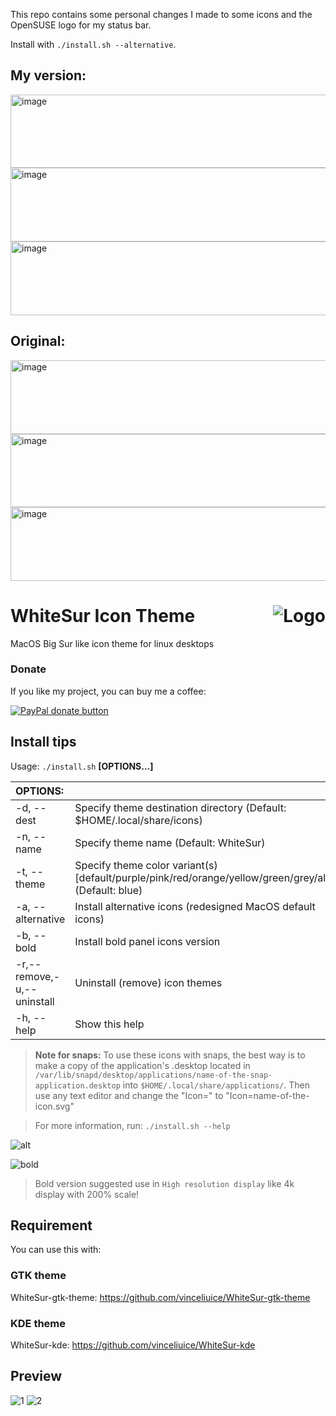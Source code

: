 This repo contains some personal changes I made to some icons and the OpenSUSE logo for my status bar.

Install with `./install.sh --alternative`.

## My version:

<img width="963" height="117" alt="image" src="https://github.com/user-attachments/assets/061ab5e6-abd2-4478-a709-81b7ea666cf2" />

<img width="964" height="118" alt="image" src="https://github.com/user-attachments/assets/17a5e7c0-4dcb-4383-b69d-91635f76ae7c" />

<img width="964" height="118" alt="image" src="https://github.com/user-attachments/assets/3adbf4d1-8fa3-4fe7-872f-826f2f89ef39" />

## Original:

<img width="964" height="118" alt="image" src="https://github.com/user-attachments/assets/a442cfdd-6cdb-4f9e-92de-a27c731e2d71" />

<img width="963" height="117" alt="image" src="https://github.com/user-attachments/assets/3bdd8b2a-ab18-4ca8-b060-594782cddad0" />

<img width="964" height="118" alt="image" src="https://github.com/user-attachments/assets/28929251-d6c3-45c5-8837-39ae14173645" />


<img src="logo.png" alt="Logo" align="right" /> WhiteSur Icon Theme
======

MacOS Big Sur like icon theme for linux desktops

### Donate

If you like my project, you can buy me a coffee:

<span class="paypal"><a href="https://www.paypal.me/vinceliuice" title="Donate to this project using Paypal"><img src="https://www.paypalobjects.com/webstatic/mktg/Logo/pp-logo-100px.png" alt="PayPal donate button" /></a></span>

## Install tips

Usage:  `./install.sh`  **[OPTIONS...]**

|  OPTIONS:           | |
|:--------------------|:-------------|
|-d, --dest           | Specify theme destination directory (Default: $HOME/.local/share/icons)|
|-n, --name           | Specify theme name (Default: WhiteSur)|
|-t, --theme          | Specify theme color variant(s) [default/purple/pink/red/orange/yellow/green/grey/all] (Default: blue)|
|-a, --alternative    | Install alternative icons (redesigned MacOS default icons)|
|-b, --bold           | Install bold panel icons version|
|-r,--remove,-u,--uninstall | Uninstall (remove) icon themes|
|-h, --help           | Show this help|

> **Note for snaps:** To use these icons with snaps, the best way is to make a copy of the application's .desktop located in `/var/lib/snapd/desktop/applications/name-of-the-snap-application.desktop` into `$HOME/.local/share/applications/`. Then use any text editor and change the "Icon=" to "Icon=name-of-the-icon.svg"

> For more information, run: `./install.sh --help`

![alt](alt-version.png?raw=true)

![bold](bold-size.png?raw=true)

> Bold version suggested use in `High resolution display` like 4k display with 200% scale!

## Requirement
You can use this with:

### GTK theme

WhiteSur-gtk-theme: https://github.com/vinceliuice/WhiteSur-gtk-theme

### KDE theme

WhiteSur-kde: https://github.com/vinceliuice/WhiteSur-kde

## Preview
![1](preview.png)
![2](preview01.png)
